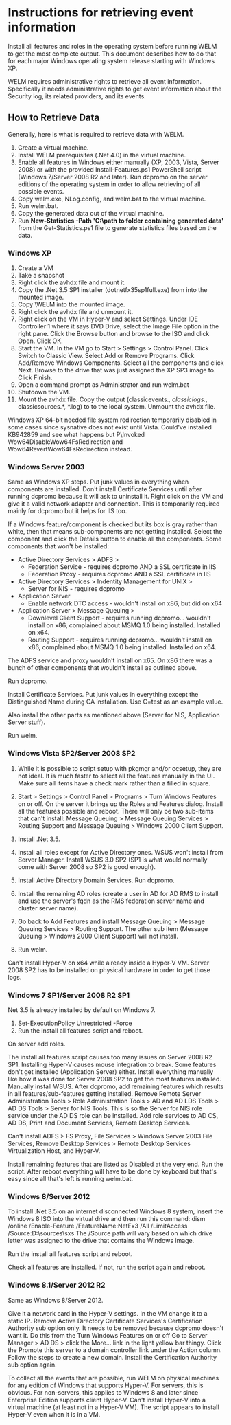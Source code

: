 # Instructions for retrieving event information

Install all features and roles in the operating system before running WELM to get the most complete output. This document describes how to do that for each major Windows operating system release starting with Windows XP.

WELM requires administrative rights to retrieve all event information. Specifically it needs administrative rights to get event information about the Security log, its related providers, and its events.

## How to Retrieve Data 
Generally, here is what is required to retrieve data with WELM.
1. Create a virtual machine.
1. Install WELM prerequisites (.Net 4.0) in the virtual machine.
1. Enable all features in Windows either manually (XP, 2003, Vista, Server 2008) or with the provided Install-Features.ps1 PowerShell script (Windows 7/Server 2008 R2 and later). Run dcpromo on the server editions of the operating system in order to allow retrieving of all possible events.
1. Copy welm.exe, NLog.config, and welm.bat to the virtual machine.
1. Run welm.bat.
1. Copy the generated data out of the virtual machine.
1. Run **New-Statistics -Path 'C:\path to folder containing generated data'** from the Get-Statistics.ps1 file to generate statistics files based on the data.


### Windows XP

1. Create a VM
1. Take a snapshot
1. Right click the avhdx file and mount it.
1. Copy the .Net 3.5 SP1 installer (dotnetfx35sp1full.exe) from into the mounted image.
1. Copy \WELM into the mounted image.
1. Right click the avhdx file and unmount it.
1. Right click on the VM in Hyper-V and select Settings. Under IDE Controller 1 where it says DVD Drive, select the Image File option in the right pane. Click the Browse button and browse to the ISO and click Open. Click OK.
1. Start the VM. In the VM go to Start > Settings > Control Panel. Click Switch to Classic View. Select Add or Remove Programs. Click Add/Remove Windows Components. Select all the components and click Next. Browse to the drive that was just assigned the XP SP3 image to. Click Finish.
1. Open a command prompt as Administrator and run welm.bat
1. Shutdown the VM.
1. Mount the avhdx file. Copy the output (classicevents.*, classiclogs.*, classicsources.*, *.log) to to the local system. Unmount the avhdx file.


Windows XP 64-bit needed file system redirection temporarily disabled in some cases since sysnative does not exist until Vista. Could've installed KB942859 and see what happens but P\Invoked Wow64DisableWow64FsRedirection and Wow64RevertWow64FsRedirection instead.


### Windows Server 2003

Same as Windows XP steps. Put junk values in everything when components are installed. Don't install Certificate Services until after running dcpromo because it will ask to uninstall it. Right click on the VM and give it a valid network adapter and connection. This is temporarily required mainly for dcpromo but it helps for IIS too.

If a Windows feature/component is checked but its box is gray rather than white, then that means sub-components are not getting installed. Select the component and click the Details button to enable all the components. Some components that won't be installed:

* Active Directory Services > ADFS > 
    * Federation Service - requires dcpromo AND a SSL certificate in IIS
    * Federation Proxy - requires dcpromo AND a SSL certificate in IIS
* Active Directory Services > Indentity Management for UNIX >
    * Server for NIS - requires dcpromo
* Application Server
    * Enable network DTC access - wouldn't install on x86, but did on x64
* Application Server > Message Queuing >
    * Downlevel Client Support - requires running dcpromo... wouldn't install on x86, complained about MSMQ 1.0 being installed. Installed on x64.
    * Routing Support - requires running dcpromo... wouldn't install on x86, complained about MSMQ 1.0 being installed. Installed on x64.

The ADFS service and proxy wouldn't install on x65. On x86 there was a bunch of other components that wouldn't install as outlined above.

Run dcpromo.

Install Certificate Services. Put junk values in everything except the Distinguished Name during CA installation. Use C=test as an example value.

Also install the other parts as mentioned above (Server for NIS, Application Server stuff).

Run welm.


### Windows Vista SP2/Server 2008 SP2

1. While it is possible to script setup with pkgmgr and/or ocsetup, they are not ideal. It is much faster to select all the features manually in the UI. Make sure all items have a check mark rather than a filled in square.

1. Start > Settings > Control Panel > Programs > Turn Windows Features on or off. On the server it brings up the Roles and Features dialog. Install all the features possible and reboot. There will only be two sub-items that can't install: Message Queuing > Message Queuing Services > Routing Support and Message Queuing > Windows 2000 Client Support.
1. Install .Net 3.5.
1. Install all roles except for Active Directory ones. WSUS won't install from Server Manager. Install WSUS 3.0 SP2 (SP1 is what would normally come with Server 2008 so SP2 is good enough).
1. Install Active Directory Domain Services. Run dcpromo.
1. Install the remaining AD roles (create a user in AD for AD RMS to install and use the server's fqdn as the RMS federation server name and cluster server name).
1. Go back to Add Features and install Message Queuing > Message Queuing Services > Routing Support.  The other sub item (Message Queuing > Windows 2000 Client Support)  will not install.
1. Run welm.


Can't install Hyper-V on x64 while already inside a Hyper-V VM. Server 2008 SP2 has to be installed on physical hardware in order to get those logs.


### Windows 7 SP1/Server 2008 R2 SP1

Net 3.5 is already installed by default on Windows 7. 

1. Set-ExecutionPolicy Unrestricted -Force
1. Run the install all features script and reboot.

On server add roles.

The install all features script causes too many issues on Server 2008 R2 SP1. Installing Hyper-V causes mouse integration to break. Some features don't get installed (Application Server) either. Install everything manually like how it was done for Server 2008 SP2 to get the most features installed. Manually install WSUS. After dcpromo, add remaining features which results in all features/sub-features getting installed. Remove Remote Server Administration Tools > Role Administration Tools > AD and AD LDS Tools > AD DS Tools > Server for NIS Tools. This is so the Server for NIS role service under the AD DS role can be installed. Add role services to AD CS, AD DS, Print and Document Services, Remote Desktop Services.

Can't install ADFS > FS Proxy, File Services > Windows Server 2003 File Services, Remove Desktop Services > Remote Desktop Services Virtualization Host, and Hyper-V.


Install remaining features that are listed as Disabled at the very end. Run the script. After reboot everything will have to be done by keyboard but that's easy since all that's left is running welm.bat.


### Windows 8/Server 2012

To install .Net 3.5 on an internet disconnected Windows 8 system, insert the Windows 8 ISO into the virtual drive and then run this command: dism /online /Enable-Feature /FeatureName:NetFx3 /All /LimitAccess /Source:D:\sources\sxs The /Source path will vary based on which drive letter was assigned to the drive that contains the Windows image.

Run the install all features script and reboot.

Check all features are installed. If not, run the script again and reboot.


### Windows 8.1/Server 2012 R2

Same as Windows 8/Server 2012.


Give it a network card in the Hyper-V settings.
In the VM change it to a static IP.
Remove Active Directory Certificate Services's Certification Authority sub option only. It needs to be removed because dcpromo doesn't want it. Do this from the Turn Windows Features on or off
Go to Server Manager > AD DS > click the More... link in the light yellow bar thingy. Click the Promote this server to a domain controller link under the Action column. Follow the steps to create a new domain.
Install the Certification Authority sub option again.


To collect all the events that are possible, run WELM on physical machines for any edition of Windows that supports Hyper-V. For servers, this is obvious. For non-servers, this applies to Windows 8 and later since Enterprise Edition supports client Hyper-V. Can't install Hyper-V into a virtual machine (at least not in a Hyper-V VM). The script appears to install Hyper-V even when it is in a VM.